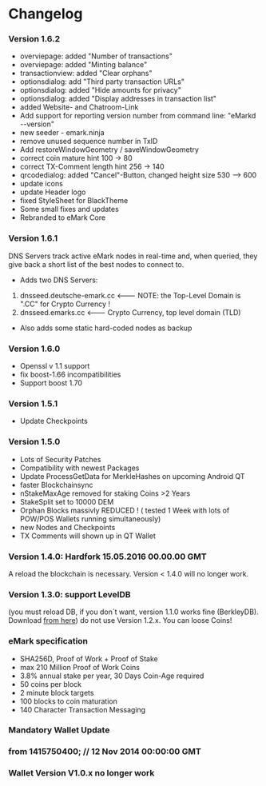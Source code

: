 # Changelog

### Version 1.6.2 ###
- overviepage: added "Number of transactions"
- overviepage: added "Minting balance"
- transactionview: added "Clear orphans"
- optionsdialog: add "Third party transaction URLs"
- optionsdialog: added "Hide amounts for privacy"
- optionsdialog: added "Display addresses in transaction list"
- added Website- and Chatroom-Link
- Add support for reporting version number from command line: "eMarkd --version"
- new seeder - emark.ninja
- remove unused sequence number in TxID
- Add restoreWindowGeometry / saveWindowGeometry
- correct coin mature hint 100 -> 80
- correct TX-Comment length hint 256 -> 140
- qrcodedialog: added "Cancel"-Button, changed height size 530 --> 600
- update icons
- update Header logo
- fixed StyleSheet for BlackTheme
- Some small fixes and updates
- Rebranded to eMark Core

### Version 1.6.1 ###
  DNS Servers track active eMark nodes in real-time and,
  when queried, they give back a short list of the best nodes to connect to.
- Adds two DNS Servers:
1. dnsseed.deutsche-emark.cc	<--- NOTE: the Top-Level Domain is  ".CC" for Crypto Currency ! 
1. dnsseed.emarks.cc		<---	Crypto Currency, top level domain (TLD)    

 - Also adds some static hard-coded nodes as backup
 
### Version 1.6.0 ###
- Openssl v 1.1 support
- fix boost-1.66 incompatibilities
- Support boost 1.70

### Version 1.5.1 ###
- Update Checkpoints

### Version 1.5.0 ###
- Lots of Security Patches
- Compatibility with newest Packages
- Update ProcessGetData for MerkleHashes on upcoming Android QT
- faster Blockchainsync
- nStakeMaxAge removed for staking Coins >2 Years
- StakeSplit set to 10000 DEM
- Orphan Blocks massivly REDUCED ! ( tested 1 Week with lots of POW/POS Wallets running simultaneously)
- new Nodes and Checkpoints
- TX Comments will shown up in QT Wallet

### Version 1.4.0: Hardfork 15.05.2016 00.00.00 GMT 
A reload the blockchain is necessary.
Version < 1.4.0 will no longer work.

### Version 1.3.0: support LevelDB 
(you must reload DB, if you don´t want, version 1.1.0 works fine (BerkleyDB). Download [from here](https://github.com/emarkproject/eMark/releases ))
do not use Version 1.2.x. You can loose Coins!

### eMark specification ###
- SHA256D, Proof of Work + Proof of Stake
- max 210 Million Proof of Work Coins
- 3.8% annual stake per year, 30 Days Coin-Age required
- 50 coins per block
- 2 minute block targets
- 100 blocks to coin maturation
- 140 Character Transaction Messaging

### Mandatory Wallet Update ###
### from 1415750400; // 12 Nov 2014 00:00:00 GMT ###
### Wallet Version V1.0.x no longer work ###
